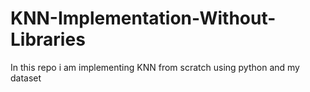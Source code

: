 # KNN-Implementation-Without-Libraries
In this repo i am implementing KNN from scratch using python and my dataset
